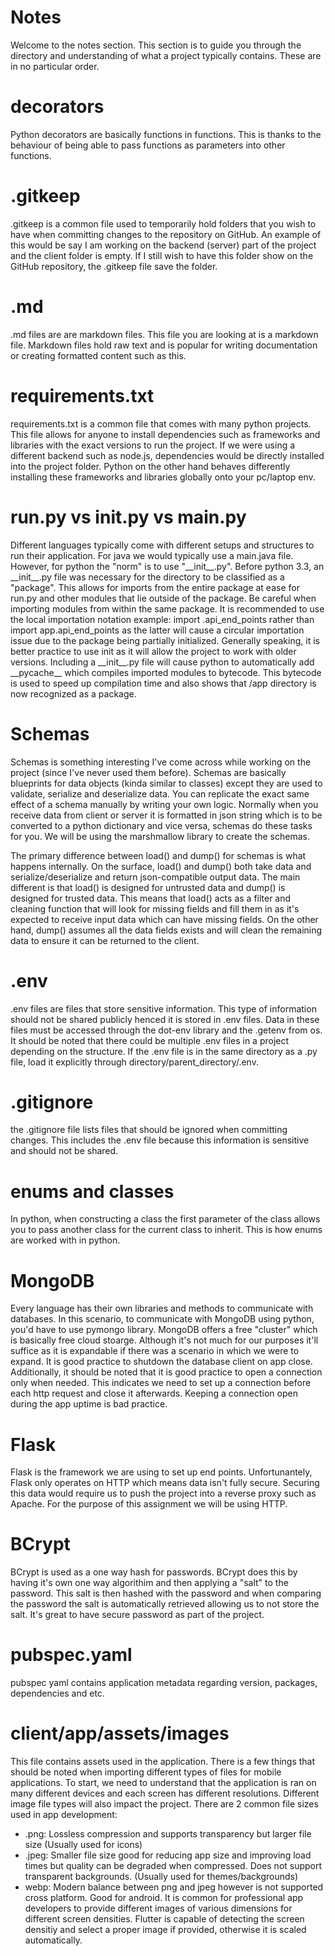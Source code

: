 # Notes
Welcome to the notes section. This section is to guide you through the directory and understanding of what a project typically contains. These are in no particular order.

# decorators
Python decorators are basically functions in functions. This is thanks to the behaviour of being able to pass functions as parameters into other functions.

# .gitkeep
.gitkeep is a common file used to temporarily hold folders that you wish to have when committing changes to the repository on GitHub. An example of this would be say I am working on the backend (server) part of the project and the client folder is empty. If I still wish to have this folder show on the GitHub repository, the .gitkeep file save the folder.

# .md
.md files are are markdown files. This file you are looking at is a markdown file. Markdown files hold raw text and is popular for writing documentation or creating formatted content such as this.

# requirements.txt
requirements.txt is a common file that comes with many python projects. This file allows for anyone to install dependencies such as frameworks and libraries with the exact versions to run the project. If we were using a different backend such as node.js, dependencies would be directly installed into the project folder. Python on the other hand behaves differently installing these frameworks and libraries globally onto your pc/laptop env.

# run.py vs __init__.py vs main.py
Different languages typically come with different setups and structures to run their application. For java we would typically use a main.java file. However, for python the "norm" is to use "\_\_init\_\_.py". Before python 3.3, an \_\_init\_\_.py file was necessary for the directory to be classified as a "package". This allows for imports from the entire package at ease for run.py and other modules that lie outside of the package. Be careful when importing modules from within the same package. It is recommended to use the local importation notation example:
import .api_end_points rather than import app.api_end_points as the latter will cause a circular importation issue due to the package being partially initialized. Generally speaking, it is better practice to use init as it will allow the project to work with older versions. Including a \_\_init\_\_.py file will cause python to automatically add \_\_pycache\_\_ which compiles imported modules to bytecode. This bytecode is used to speed up compilation time and also shows that /app directory is now recognized as a package.

# Schemas
Schemas is something interesting I've come across while working on the project (since I've never used them before). Schemas are basically blueprints for data objects (kinda similar to classes) except they are used to validate, serialize and deserialize data. You can replicate the exact same effect of a schema manually by writing your own logic. Normally when you receive data from client or server it is formatted in json string which is to be converted to a python dictionary and vice versa, schemas do these tasks for you. We will be using the marshmallow library to create the schemas. 

The primary difference between load() and dump() for schemas is what happens internally. On the surface, load() and dump() both take data and serialize/deserialize and return json-compatible output data. The main different is that load() is designed for untrusted data and dump() is designed for trusted data. This means that load() acts as a filter and cleaning function that will look for missing fields and fill them in as it's expected to receive input data which can have missing fields. On the other hand, dump() assumes all the data fields exists and will clean the remaining data to ensure it can be returned to the client.

# .env
.env files are files that store sensitive information. This type of information should not be shared publicly henced it is stored in .env files. Data in these files must be accessed through the dot-env library and the .getenv from os. It should be noted that there could be multiple .env files in a project depending on the structure. If the .env file is in the same directory as a .py file, load it explicitly through directory/parent_directory/.env.

# .gitignore
the .gitignore file lists files that should be ignored when committing changes. This includes the .env file because this information is sensitive and should not be shared.

# enums and classes
In python, when constructing a class the first parameter of the class allows you to pass another class for the current class to inherit. This is how enums are worked with in python. 

# MongoDB
Every language has their own libraries and methods to communicate with databases. In this scenario, to communicate with MongoDB using python, you'd have to use pymongo library. MongoDB offers a free "cluster" which is basically free cloud stoarge. Although it's not much for our purposes it'll suffice as it is expandable if there was a scenario in which we were to expand. It is good practice to shutdown the database client on app close. Additionally, it should be noted that it is good practice to open a connection only when needed. This indicates we need to set up a connection before each http request and close it afterwards. Keeping a connection open during the app uptime is bad practice.

# Flask
Flask is the framework we are using to set up end points. Unfortunantely, Flask only operates on HTTP which means data isn't fully secure. Securing this data would require us to push the project into a reverse proxy such as Apache. For the purpose of this assignment we will be using HTTP.

# BCrypt
BCrypt is used as a one way hash for passwords. BCrypt does this by having it's own one way algorithim and then applying a "salt" to the password. This salt is then hashed with the password and when comparing the password the salt is automatically retrieved allowing us to not store the salt. It's great to have secure password as part of the project. 

# pubspec.yaml
pubspec yaml contains application metadata regarding version, packages, dependencies and etc. 

# client/app/assets/images
This file contains assets used in the application. There is a few things that should be noted when importing different types of files for mobile applications. To start, we need to understand that the application is ran on many different devices and each screen has different resolutions. Different image file types will also impact the project. There are 2 common file sizes used in app development:
* .png: Lossless compression and supports transparency but larger file size (Usually used for icons)
* .jpeg: Smaller file size good for reducing app size and improving load times but quality can be degraded when compressed. Does not support transparent backgrounds. (Usually used for themes/backgrounds)
* webp: Modern balance between png and jpeg however is not supported cross platform. Good for android.
It is common for professional app developers to provide different images of various dimensions for different screen densities. Flutter is capable of detecting the screen densitiy and select a proper image if provided, otherwise it is scaled automatically.